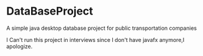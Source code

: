 # DataBaseProject
A simple java desktop database project for public transportation companies 

I Can't run this project in interviews since I don't have javafx anymore,I apologize.
